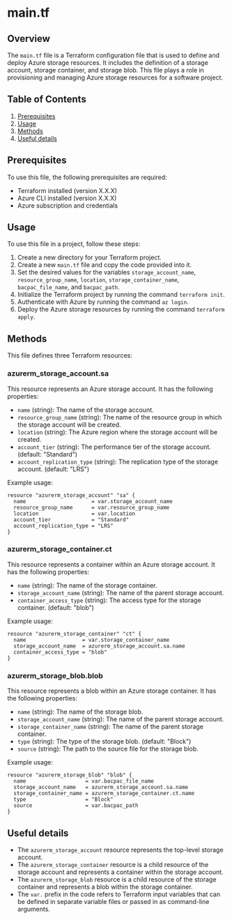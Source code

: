 # main.tf
## Overview
The `main.tf` file is a Terraform configuration file that is used to define and deploy Azure storage resources. It includes the definition of a storage account, storage container, and storage blob. This file plays a role in provisioning and managing Azure storage resources for a software project.

## Table of Contents
1. [Prerequisites](#prerequisites)
2. [Usage](#usage)
3. [Methods](#methods)
4. [Useful details](#properties)

## Prerequisites
To use this file, the following prerequisites are required:
- Terraform installed (version X.X.X)
- Azure CLI installed (version X.X.X)
- Azure subscription and credentials

## Usage
To use this file in a project, follow these steps:
1. Create a new directory for your Terraform project.
2. Create a new `main.tf` file and copy the code provided into it.
3. Set the desired values for the variables `storage_account_name`, `resource_group_name`, `location`, `storage_container_name`, `bacpac_file_name`, and `bacpac_path`.
4. Initialize the Terraform project by running the command `terraform init`.
5. Authenticate with Azure by running the command `az login`.
6. Deploy the Azure storage resources by running the command `terraform apply`.

## Methods
This file defines three Terraform resources:

### azurerm_storage_account.sa
This resource represents an Azure storage account. It has the following properties:

- `name` (string): The name of the storage account.
- `resource_group_name` (string): The name of the resource group in which the storage account will be created.
- `location` (string): The Azure region where the storage account will be created.
- `account_tier` (string): The performance tier of the storage account. (default: "Standard")
- `account_replication_type` (string): The replication type of the storage account. (default: "LRS")

Example usage:
```
resource "azurerm_storage_account" "sa" {
  name                     = var.storage_account_name
  resource_group_name      = var.resource_group_name
  location                 = var.location
  account_tier             = "Standard"
  account_replication_type = "LRS"
}
```

### azurerm_storage_container.ct
This resource represents a container within an Azure storage account. It has the following properties:

- `name` (string): The name of the storage container.
- `storage_account_name` (string): The name of the parent storage account.
- `container_access_type` (string): The access type for the storage container. (default: "blob")

Example usage:
```
resource "azurerm_storage_container" "ct" {
  name                  = var.storage_container_name
  storage_account_name  = azurerm_storage_account.sa.name
  container_access_type = "blob"
}
```

### azurerm_storage_blob.blob
This resource represents a blob within an Azure storage container. It has the following properties:

- `name` (string): The name of the storage blob.
- `storage_account_name` (string): The name of the parent storage account.
- `storage_container_name` (string): The name of the parent storage container.
- `type` (string): The type of the storage blob. (default: "Block")
- `source` (string): The path to the source file for the storage blob.

Example usage:
```
resource "azurerm_storage_blob" "blob" {
  name                   = var.bacpac_file_name
  storage_account_name   = azurerm_storage_account.sa.name
  storage_container_name = azurerm_storage_container.ct.name
  type                   = "Block"
  source                 = var.bacpac_path
}
```

## Useful details
- The `azurerm_storage_account` resource represents the top-level storage account.
- The `azurerm_storage_container` resource is a child resource of the storage account and represents a container within the storage account.
- The `azurerm_storage_blob` resource is a child resource of the storage container and represents a blob within the storage container.
- The `var.` prefix in the code refers to Terraform input variables that can be defined in separate variable files or passed in as command-line arguments.
